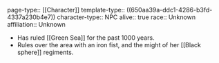 page-type:: [[Character]]
template-type:: ((650aa39a-ddc1-4286-b3fd-4337a230b4e7))
character-type:: NPC
alive:: true
race:: Unknown
affiliation:: Unknown

- Has ruled [[Green Sea]] for the past 1000 years.
- Rules over the area with an iron fist, and the might of her [[Black sphere]] regiments.